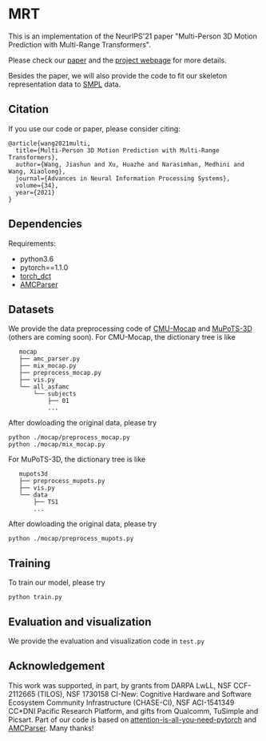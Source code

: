 # MRT

This is an implementation of the NeurIPS'21 paper "Multi-Person 3D Motion Prediction with Multi-Range Transformers".

Please check our [paper](https://arxiv.org/pdf/2111.12073.pdf) and the [project webpage](https://jiashunwang.github.io/MRT/) for more details. 

Besides the paper, we will also provide the code to fit our skeleton representation data to [SMPL](https://smpl.is.tue.mpg.de/) data.

## Citation

If you use our code or paper, please consider citing:
```
@article{wang2021multi,
  title={Multi-Person 3D Motion Prediction with Multi-Range Transformers},
  author={Wang, Jiashun and Xu, Huazhe and Narasimhan, Medhini and Wang, Xiaolong},
  journal={Advances in Neural Information Processing Systems},
  volume={34},
  year={2021}
}
```

## Dependencies

Requirements:
- python3.6
- pytorch==1.1.0
- [torch_dct](https://github.com/zh217/torch-dct)
- [AMCParser](https://github.com/CalciferZh/AMCParser)

## Datasets
We provide the data preprocessing code of [CMU-Mocap](http://mocap.cs.cmu.edu/) and [MuPoTS-3D](http://vcai.mpi-inf.mpg.de/projects/SingleShotMultiPerson/) (others are coming soon). 
For CMU-Mocap, the dictionary tree is like
``` 
   mocap
   ├── amc_parser.py
   ├── mix_mocap.py
   ├── preprocess_mocap.py
   ├── vis.py
   └── all_asfamc
       └── subjects
           ├── 01
           ...
```
After dowloading the original data, please try
```
python ./mocap/preprocess_mocap.py
python ./mocap/mix_mocap.py
```
For MuPoTS-3D, the dictionary tree is like
``` 
   mupots3d
   ├── preprocess_mupots.py
   ├── vis.py
   └── data
       ├── TS1
       ...
```
After dowloading the original data, please try
```
python ./mocap/preprocess_mupots.py
```
 
## Training
To train our model, please try
```
python train.py
```

## Evaluation and visualization
We provide the evaluation and visualization code in `test.py`

## Acknowledgement
This work was supported, in part, by grants from DARPA LwLL, NSF CCF-2112665 (TILOS), NSF 1730158 CI-New: Cognitive Hardware and Software Ecosystem Community Infrastructure (CHASE-CI), NSF ACI-1541349 CC\*DNI Pacific Research Platform, and gifts from Qualcomm, TuSimple and Picsart.
Part of our code is based on [attention-is-all-you-need-pytorch](https://github.com/jadore801120/attention-is-all-you-need-pytorch) and [AMCParser](https://github.com/CalciferZh/AMCParser). Many thanks!

